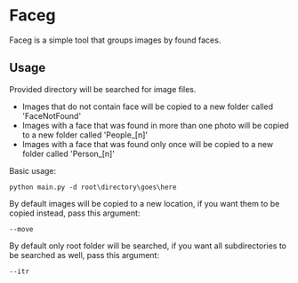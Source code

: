 # Faceg

Faceg is a simple tool that groups images by found faces.


## Usage

Provided directory will be searched for image files.

- Images that do not contain face will be copied to a new folder called 'FaceNotFound'
- Images with a face that was found in more than one photo will be copied to a new folder called 'People_[n]'
- Images with a face that was found only once will be copied to a new folder called 'Person_[n]'


Basic usage:
``` 
python main.py -d root\directory\goes\here
```

By default images will be copied to a new location, if you want them to be copied instead, pass this argument:
```
--move
```

By default only root folder will be searched, if you want all subdirectories to be searched as well, pass this argument:
```
--itr
```


